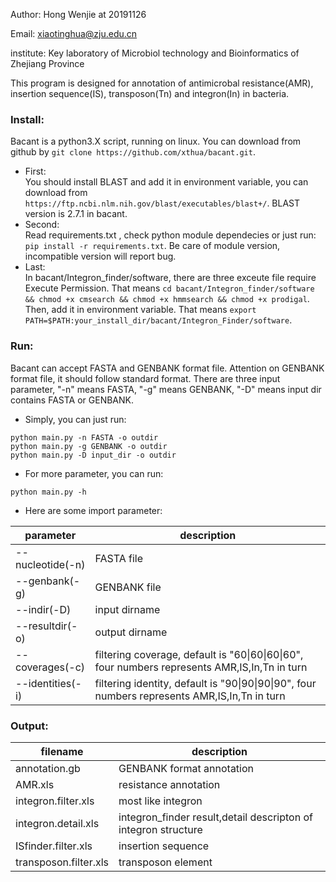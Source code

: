 Author:     Hong Wenjie at 20191126

Email:      xiaotinghua@zju.edu.cn

institute:  Key laboratory of Microbiol technology and Bioinformatics of Zhejiang Province

This program is designed for annotation of antimicrobal resistance(AMR), insertion sequence(IS), transposon(Tn) and integron(In) in bacteria.

### Install:
Bacant is a python3.X script, running on linux. You can download from github by `git clone https://github.com/xthua/bacant.git`.
* First:  
  You should install BLAST and add it in environment variable, you can download from `https://ftp.ncbi.nlm.nih.gov/blast/executables/blast+/`.
  BLAST version is 2.7.1 in bacant.
* Second:  
  Read requirements.txt , check python module dependecies or just run: `pip install -r requirements.txt`.
  Be care of module version, incompatible version will report bug.
* Last:  
  In bacant/Integron_finder/software, there are three exceute file require Execute Permission.
  That means `cd bacant/Integron_finder/software && chmod +x cmsearch && chmod +x hmmsearch && chmod +x prodigal`.
  Then, add it in environment variable. That means `export PATH=$PATH:your_install_dir/bacant/Integron_Finder/software`.


### Run:
Bacant can accept FASTA and GENBANK format file. Attention on GENBANK format file, it should follow standard format.
There are three input parameter, "-n" means FASTA, "-g" means GENBANK, "-D" means input dir contains FASTA or GENBANK.
* Simply, you can just run:
```
python main.py -n FASTA -o outdir
python main.py -g GENBANK -o outdir
python main.py -D input_dir -o outdir
```
* For more parameter, you can run:
```
python main.py -h
```
* Here are some import parameter:

parameter  | description
---- | -----
--nucleotide(-n) | FASTA file
--genbank(-g) | GENBANK file
--indir(-D) | input dirname
--resultdir(-o) | output dirname
--coverages(-c) | filtering coverage, default is "60\|60\|60\|60", four numbers represents AMR,IS,In,Tn in turn
--identities(-i) | filtering identity, default is "90\|90\|90\|90", four numbers represents AMR,IS,In,Tn in turn

      
### Output:

filename  | description
---- | -----
annotation.gb | GENBANK format annotation
AMR.xls | resistance annotation
integron.filter.xls | most like integron
integron.detail.xls | integron_finder result,detail descripton of integron structure
ISfinder.filter.xls | insertion sequence
transposon.filter.xls | transposon element
